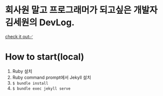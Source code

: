 # 회사원 말고 프로그래머가 되고싶은 개발자 김세원의 DevLog.

[check it out✅](https://sewonkimm.github.io/)
# How to start(local)

1. Ruby 설치 
2. Ruby command prompt에서 Jekyll 설치
3. `$ bundle install`
4. `$ bundle exec jekyll serve`
